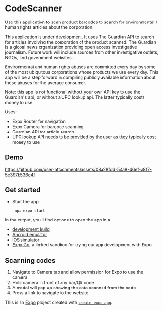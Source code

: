 # CodeScanner

Use this application to scan product barcodes to search for environmental / human rights articles about the corporation.

This application is under development. It uses The Guardian API to search for articles involving the corporation of the product scanned. The Guardian is a global news organization providing open access investigative journalism. Future work will include sources from other investigative outlets, NGOs, and government websites.

Environmental and human rights abuses are committed every day by some of the most ubiquitous corporations whose products we use every day. This app will be a step forward in compiling publicly available information about these abuses for the average consumer.

Note: this app is not functional without your own API key to use the Guardian's api, or without a UPC lookup api. The latter typically costs money to use.

Uses:
- Expo Router for navigation
- Expo Camera for barcode scanning
- Guardian API for article search
- UPC lookup API needs to be provided by the user as they typically cost money to use

## Demo

https://github.com/user-attachments/assets/08a28fdd-54a8-46ef-a8f7-5c397b536c4f

## Get started

* Start the app

   ```bash
    npx expo start
   ```

In the output, you'll find options to open the app in a

- [development build](https://docs.expo.dev/develop/development-builds/introduction/)
- [Android emulator](https://docs.expo.dev/workflow/android-studio-emulator/)
- [iOS simulator](https://docs.expo.dev/workflow/ios-simulator/)
- [Expo Go](https://expo.dev/go), a limited sandbox for trying out app development with Expo

## Scanning codes

1. Navigate to Camera tab and allow permission for Expo to use the camera
2. Hold camera in front of any bar/QR code
3. A modal will pop up showing the data scanned from the code
4. Press a link to navigate to the website

This is an [Expo](https://expo.dev) project created with [`create-expo-app`](https://www.npmjs.com/package/create-expo-app).
